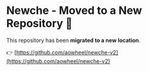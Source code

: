 # Newche - Moved to a New Repository 🚀

This repository has been **migrated to a new location**.

👉 [https://github.com/aowheel/newche-v2](https://github.com/aowheel/newche-v2)

